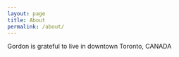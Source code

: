 ```yaml
---
layout: page
title: About
permalink: /about/
---
```


Gordon is grateful to live in downtown Toronto, CANADA

